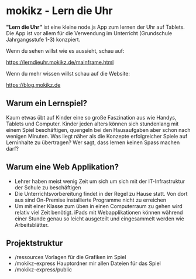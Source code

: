 # mokikz - Lern die Uhr

**"Lern die Uhr"** ist eine kleine node.js App zum lernen der Uhr auf Tablets.
Die App ist vor allem für die Verwendung im Unterricht (Grundschule Jahrgangsstufe 1-3) konzpiert.

Wenn du sehen willst wie es aussieht, schau auf:

https://lerndieuhr.mokikz.de/mainframe.html

Wenn du mehr wissen willst schau auf die Website:

https://blog.mokikz.de

## Warum ein Lernspiel?
Kaum etwas übt auf Kinder eine so große Faszination aus wie Handys, Tablets und Computer.
Kinder jeden alters können sich stundenlang mit einem Spiel beschäftigen, quengeln bei den Hausaufgaben aber schon nach
wenigen Minuten.
Was liegt näher als die Konzepte erfolgreicher Spiele auf Lerninhalte zu übertragen?
Wer sagt, dass lernen keinen Spass machen darf?

## Warum eine Web Applikation?
* Lehrer haben meist wenig Zeit um sich um sich mit der IT-Infrastruktur der Schule zu beschäftigen
* Die Unterrichtsvorbereitung findet in der Regel zu Hause statt. Von dort aus sind On-Premise installierte Programme nicht zu erreichen
* Um mit einer Klasse zum üben in einen Computerraum zu gehen wird relativ viel Zeit benötigt. iPads mit Webapplikationen können während einer Stunde genau so leicht ausgeteilt und eingesammelt werden wie Arbeitsblätter.

## Projektstruktur
* /ressources Vorlagen für die Grafiken im Spiel
* /mokikz-express Hauptordner mir allen Dateien für das Spiel
* /mokikz-express/public
